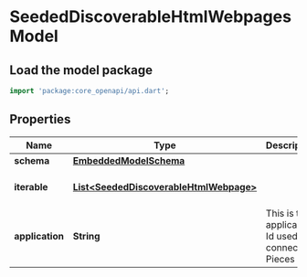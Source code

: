 # SeededDiscoverableHtmlWebpages Model

## Load the model package
```dart
import 'package:core_openapi/api.dart';
```

## Properties
Name | Type | Description | Notes
------------ | ------------- | ------------- | -------------
**schema** | [**EmbeddedModelSchema**](EmbeddedModelSchema) |  | [optional] 
**iterable** | [**List\<SeededDiscoverableHtmlWebpage\>**](SeededDiscoverableHtmlWebpage) |  | [default to const []]
**application** | **String** | This is the applicaiton Id used to connect to Pieces OS. | 




